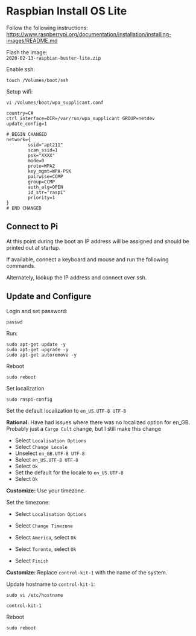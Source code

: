 # Raspbian Install OS Lite

Follow the following instructions:  
https://www.raspberrypi.org/documentation/installation/installing-images/README.md  

Flash the image:  
`2020-02-13-raspbian-buster-lite.zip`  

Enable ssh:  

```
touch /Volumes/boot/ssh
```

Setup wifi:  

```
vi /Volumes/boot/wpa_supplicant.conf
```

```
country=CA
ctrl_interface=DIR=/var/run/wpa_supplicant GROUP=netdev
update_config=1

# BEGIN CHANGED
network={
        ssid="apt211"
        scan_ssid=1
        psk="XXXX"
        mode=0
        proto=WPA2
        key_mgmt=WPA-PSK
        pairwise=CCMP
        group=CCMP
        auth_alg=OPEN
        id_str="raspi"
        priority=1
}
# END CHANGED
```


## Connect to Pi

At this point during the boot an IP address will be assigned and should be printed out at startup.

If available, connect a keyboard and mouse and run the following commands.

Alternately, lookup the IP address and connect over ssh.


## Update and Configure

Login and set password:

```
passwd
```

Run:

```
sudo apt-get update -y
sudo apt-get upgrade -y
sudo apt-get autoremove -y
```

Reboot

```
sudo reboot
```

Set localization

```
sudo raspi-config
```

Set the default localization to `en_US.UTF-8 UTF-8`  

**Rational:** Have had issues where there was no localized option for en_GB.  Probably just a `Cargo Cult` change, but I still make this change

- Select `Localisation Options`  
- Select `Change Locale`  
- Unselect `en_GB.UTF-8 UTF-8`  
- Select `en_US.UTF-8 UTF-8`   
- Select `Ok`
- Set the default for the locale to `en_US.UTF-8`
- Select `Ok`

**Customize:** Use your timezone.

Set the timezone:  

- Select `Localisation Options`  
- Select `Change Timezone` 
- Select `America`, select `Ok`
- Select `Toronto`, select `Ok`

- Select `Finish`

**Customize:** Replace `control-kit-1` with the name of the system.

Update hostname to `control-kit-1`:

```
sudo vi /etc/hostname
```

```
control-kit-1
```

Reboot

```
sudo reboot
```

